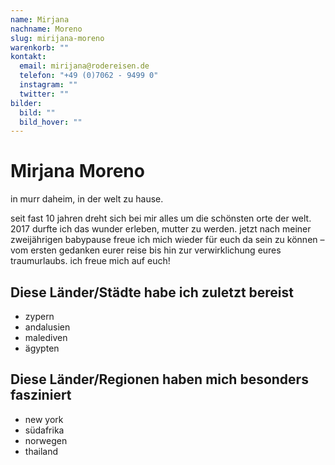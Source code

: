 ```yaml
---
name: Mirjana
nachname: Moreno
slug: mirijana-moreno
warenkorb: ""
kontakt:
  email: mirijana@rodereisen.de
  telefon: "+49 (0)7062 - 9499 0"
  instagram: ""
  twitter: ""
bilder:
  bild: ""
  bild_hover: ""
---
```


# Mirjana Moreno

in murr daheim, in der welt zu hause.

seit fast 10 jahren dreht sich bei mir alles um die schönsten orte der welt. 2017 durfte ich das wunder erleben, mutter zu werden. jetzt nach meiner zweijährigen babypause freue ich mich wieder für euch da sein zu können – vom ersten gedanken eurer reise bis hin zur verwirklichung eures traumurlaubs. ich freue mich auf euch!

## Diese Länder/Städte habe ich zuletzt bereist

- zypern
- andalusien
- malediven
- ägypten

## Diese Länder/Regionen haben mich besonders fasziniert

- new york
- südafrika
- norwegen
- thailand
